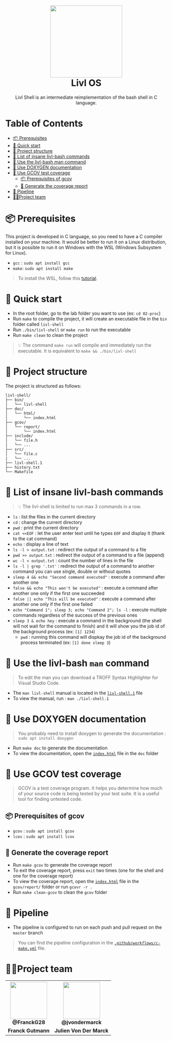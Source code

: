 <h1 align="center"><img src="https://user-images.githubusercontent.com/62793491/208452652-71416c5c-8261-4501-a002-afc9e2cf0a0b.png" width="224px"/><br/>
  Livl OS
</h1>  
<p align="center">Livl Shell is an intermediate reimplementation of the bash shell in C language.</p> 

# Table of Contents
- [📦 Prerequisites](#-prerequisites)
- [🚀 Quick start](#-quick-start)
- [📁 Project structure](#-project-structure)
- [📝 List of insane livl-bash commands](#-list-of-insane-livl-bash-commands)
- [📖 Use the livl-bash man command](#-use-the-livl-bash-man-command)
- [📜 Use DOXYGEN documentation](#-use-doxygen-documentation)
- [🧪 Use GCOV test coverage](#-use-gcov-test-coverage)
    - [📦 Prerequisites of gcov](#-prerequisites-of-gcov)
    - [🚀 Generate the coverage report](#-generate-the-coverage-report)
- [🔧 Pipeline](#-pipeline)
- [🧍🏽Project team](#-project-team)

# 📦 Prerequisites
This project is developed in C language, so you need to have a C compiler installed on your machine. It would be better to run it on a Linux distribution, but it is possible to run it on Windows with the WSL (Windows Subsystem for Linux).

- `gcc` : `sudo apt install gcc`
- `make`: `sudo apt install make`

> To install the WSL, follow this [tutorial](https://docs.microsoft.com/en-us/windows/wsl/install-win10).

# 🚀 Quick start
- In the root folder, go to the lab folder you want to use (ex: `cd 02-proc`)
- Run `make` to compile the project, it will create an executable file in the `bin` folder called `livl-shell`
- Run `./bin/livl-shell` or `make run` to run the executable
- Run `make clean` to clean the project

> 💡 The command `make run` will compile and immediately run the executable. It is equivalent to `make && ./bin/livl-shell`

# 📁 Project structure

The project is structured as follows:

```
livl-shell/
├── bin/
│   └── livl-shell
├── doc/
│   └── html/
│       └── index.html
├── gcov/
│   └── report/
│       └── index.html
├── include/
│   └── file.h
|   └── ...
├── src/
│   └── file.c
|   └── ...
├── livl-shell.1
├── history.txt
└── Makefile
```

# 📝 List of insane livl-bash commands

> 💡 The livl-shell is limited to run max 3 commands in a row. 

- `ls` : list the files in the current directory
- `cd` : change the current directory
- `pwd` : print the current directory
- `cat <<EOF` : let the user enter text until he types `EOF` and display it (thank to the cat command)
- `echo` : display a line of text
- `ls -l > output.txt` : redirect the output of a command to a file
- `pwd >> output.txt` : redirect the output of a command to a file (append)
- `wc -l < output.txt` : count the number of lines in the file
- `ls -l | grep '.txt'` : redirect the output of a command to another command you can use single, double or without quotes
- `sleep 4 && echo "Second command executed"` : execute a command after another one
- `false && echo "This won't be executed"` : execute a command after another one only if the first one succeeded
- `false || echo "This will be executed"` : execute a command after another one only if the first one failed
- `echo "Command 1"; sleep 3; echo "Command 2"; ls -l` : execute multiple commands regardless of the success of the previous ones
- `sleep 3 & echo hey` : execute a command in the background (the shell will not wait for the command to finish) and it will show you the job id of the background process (ex: `[1] 1234`)
    - `pwd` : running this command will dispkay the job id of the background process terminated (ex: `[1] done sleep 3`)

# 📖 Use the livl-bash `man` command 

> To edit the man you can download a TROFF Syntax Highlighter for Visual Studio Code.

- The `man livl-shell` manual is located in the [`livl-shell.1`](livl-shell.1) file
- To view the manual, run : `man ./livl-shell.1`

# 📜 Use DOXYGEN documentation

> You probably need to install doxygen to generate the documentation : `sudo apt install doxygen`

- Run `make doc` to generate the documentation
- To view the documentation, open the [`index.html`](/doc/html/index.html) file in the `doc` folder

# 🧪 Use GCOV test coverage

> GCOV is a test coverage program. It helps you determine how much of your source code is being tested by your test suite. It is a useful tool for finding untested code.

## 📦 Prerequisites of gcov

- `gcov` : `sudo apt install gcov`
- `lcov` : `sudo apt install lcov`

## 🚀 Generate the coverage report

- Run `make gcov` to generate the coverage report
- To exit the coverage report, press `exit` two times (one for the shell and one for the coverage report)
- To view the coverage report, open the [`index.html`](/gcov/report/index.html) file in the `gcov/report/` folder or run `gcovr -r .`
- Run `make clean-gcov` to clean the `gcov` folder

# 🔧 Pipeline

- The pipeline is configured to run on each push and pull request on the `master` branch

> You can find the pipeline configuration in the [`.github/workflows/c-make.yml`](.github/workflows/c-make.yml) file.

# 🧍🏽Project team

<table align="center">
    <tr>
        <th><img src="https://avatars.githubusercontent.com/u/19238963?v=4?v=4?size=115" width="115"><br><strong>@FranckG28</strong></th>
        <th><img src="https://avatars.githubusercontent.com/u/62793491?v=4?size=115" width="115"><br><strong>@jvondermarck</strong></th>
    </tr>
    <tr align="center">
        <td><b>Franck Gutmann</b></td>
        <td><b>Julien Von Der Marck</b></td>
    </tr>
</table>